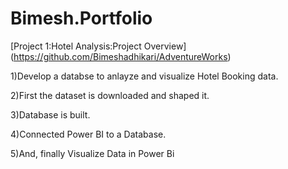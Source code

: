 # Bimesh.Portfolio

[Project 1:Hotel Analysis:Project Overview] (https://github.com/Bimeshadhikari/AdventureWorks)

1)Develop a databse to anlayze and visualize Hotel Booking data.

2)First the dataset is downloaded and shaped it.

3)Database is built.

4)Connected Power BI to a Database.

5)And, finally Visualize Data in Power Bi
